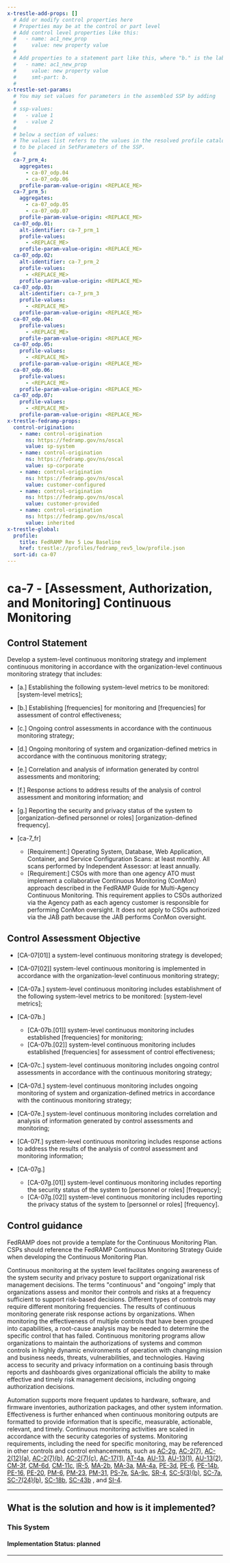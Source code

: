 ```yaml
---
x-trestle-add-props: []
  # Add or modify control properties here
  # Properties may be at the control or part level
  # Add control level properties like this:
  #   - name: ac1_new_prop
  #     value: new property value
  #
  # Add properties to a statement part like this, where "b." is the label of the target statement part
  #   - name: ac1_new_prop
  #     value: new property value
  #     smt-part: b.
  #
x-trestle-set-params:
  # You may set values for parameters in the assembled SSP by adding
  #
  # ssp-values:
  #   - value 1
  #   - value 2
  #
  # below a section of values:
  # The values list refers to the values in the resolved profile catalog, and the ssp-values represent new values
  # to be placed in SetParameters of the SSP.
  #
  ca-7_prm_4:
    aggregates:
      - ca-07_odp.04
      - ca-07_odp.06
    profile-param-value-origin: <REPLACE_ME>
  ca-7_prm_5:
    aggregates:
      - ca-07_odp.05
      - ca-07_odp.07
    profile-param-value-origin: <REPLACE_ME>
  ca-07_odp.01:
    alt-identifier: ca-7_prm_1
    profile-values:
      - <REPLACE_ME>
    profile-param-value-origin: <REPLACE_ME>
  ca-07_odp.02:
    alt-identifier: ca-7_prm_2
    profile-values:
      - <REPLACE_ME>
    profile-param-value-origin: <REPLACE_ME>
  ca-07_odp.03:
    alt-identifier: ca-7_prm_3
    profile-values:
      - <REPLACE_ME>
    profile-param-value-origin: <REPLACE_ME>
  ca-07_odp.04:
    profile-values:
      - <REPLACE_ME>
    profile-param-value-origin: <REPLACE_ME>
  ca-07_odp.05:
    profile-values:
      - <REPLACE_ME>
    profile-param-value-origin: <REPLACE_ME>
  ca-07_odp.06:
    profile-values:
      - <REPLACE_ME>
    profile-param-value-origin: <REPLACE_ME>
  ca-07_odp.07:
    profile-values:
      - <REPLACE_ME>
    profile-param-value-origin: <REPLACE_ME>
x-trestle-fedramp-props:
  control-origination:
    - name: control-origination
      ns: https://fedramp.gov/ns/oscal
      value: sp-system
    - name: control-origination
      ns: https://fedramp.gov/ns/oscal
      value: sp-corporate
    - name: control-origination
      ns: https://fedramp.gov/ns/oscal
      value: customer-configured
    - name: control-origination
      ns: https://fedramp.gov/ns/oscal
      value: customer-provided
    - name: control-origination
      ns: https://fedramp.gov/ns/oscal
      value: inherited
x-trestle-global:
  profile:
    title: FedRAMP Rev 5 Low Baseline
    href: trestle://profiles/fedramp_rev5_low/profile.json
  sort-id: ca-07
---
```


# ca-7 - \[Assessment, Authorization, and Monitoring\] Continuous Monitoring

## Control Statement

Develop a system-level continuous monitoring strategy and implement continuous monitoring in accordance with the organization-level continuous monitoring strategy that includes:

- \[a.\] Establishing the following system-level metrics to be monitored: [system-level metrics];

- \[b.\] Establishing [frequencies] for monitoring and [frequencies] for assessment of control effectiveness;

- \[c.\] Ongoing control assessments in accordance with the continuous monitoring strategy;

- \[d.\] Ongoing monitoring of system and organization-defined metrics in accordance with the continuous monitoring strategy;

- \[e.\] Correlation and analysis of information generated by control assessments and monitoring;

- \[f.\] Response actions to address results of the analysis of control assessment and monitoring information; and

- \[g.\] Reporting the security and privacy status of the system to [organization-defined personnel or roles] [organization-defined frequency].

- \[ca-7_fr\]

  - \[Requirement:\] Operating System, Database, Web Application, Container, and Service Configuration Scans: at least monthly. All scans performed by Independent Assessor: at least annually.
  - \[Requirement:\] CSOs with more than one agency ATO must implement a collaborative Continuous Monitoring (ConMon) approach described in the FedRAMP Guide for Multi-Agency Continuous Monitoring. This requirement applies to CSOs authorized via the Agency path as each agency customer is responsible for performing ConMon oversight. It does not apply to CSOs authorized via the JAB path because the JAB performs ConMon oversight.

## Control Assessment Objective

- \[CA-07[01]\] a system-level continuous monitoring strategy is developed;

- \[CA-07[02]\] system-level continuous monitoring is implemented in accordance with the organization-level continuous monitoring strategy;

- \[CA-07a.\] system-level continuous monitoring includes establishment of the following system-level metrics to be monitored: [system-level metrics];

- \[CA-07b.\]

  - \[CA-07b.[01]\] system-level continuous monitoring includes established [frequencies] for monitoring;
  - \[CA-07b.[02]\] system-level continuous monitoring includes established [frequencies] for assessment of control effectiveness;

- \[CA-07c.\] system-level continuous monitoring includes ongoing control assessments in accordance with the continuous monitoring strategy;

- \[CA-07d.\] system-level continuous monitoring includes ongoing monitoring of system and organization-defined metrics in accordance with the continuous monitoring strategy;

- \[CA-07e.\] system-level continuous monitoring includes correlation and analysis of information generated by control assessments and monitoring;

- \[CA-07f.\] system-level continuous monitoring includes response actions to address the results of the analysis of control assessment and monitoring information;

- \[CA-07g.\]

  - \[CA-07g.[01]\] system-level continuous monitoring includes reporting the security status of the system to [personnel or roles] [frequency];
  - \[CA-07g.[02]\] system-level continuous monitoring includes reporting the privacy status of the system to [personnel or roles] [frequency].

## Control guidance

FedRAMP does not provide a template for the Continuous Monitoring Plan. CSPs should reference the FedRAMP Continuous Monitoring Strategy Guide when developing the Continuous Monitoring Plan.

Continuous monitoring at the system level facilitates ongoing awareness of the system security and privacy posture to support organizational risk management decisions. The terms "continuous" and "ongoing" imply that organizations assess and monitor their controls and risks at a frequency sufficient to support risk-based decisions. Different types of controls may require different monitoring frequencies. The results of continuous monitoring generate risk response actions by organizations. When monitoring the effectiveness of multiple controls that have been grouped into capabilities, a root-cause analysis may be needed to determine the specific control that has failed. Continuous monitoring programs allow organizations to maintain the authorizations of systems and common controls in highly dynamic environments of operation with changing mission and business needs, threats, vulnerabilities, and technologies. Having access to security and privacy information on a continuing basis through reports and dashboards gives organizational officials the ability to make effective and timely risk management decisions, including ongoing authorization decisions.

Automation supports more frequent updates to hardware, software, and firmware inventories, authorization packages, and other system information. Effectiveness is further enhanced when continuous monitoring outputs are formatted to provide information that is specific, measurable, actionable, relevant, and timely. Continuous monitoring activities are scaled in accordance with the security categories of systems. Monitoring requirements, including the need for specific monitoring, may be referenced in other controls and control enhancements, such as [AC-2g](#ac-2_smt.g), [AC-2(7)](#ac-2.7), [AC-2(12)(a)](#ac-2.12_smt.a), [AC-2(7)(b)](#ac-2.7_smt.b), [AC-2(7)(c)](#ac-2.7_smt.c), [AC-17(1)](#ac-17.1), [AT-4a](#at-4_smt.a), [AU-13](#au-13), [AU-13(1)](#au-13.1), [AU-13(2)](#au-13.2), [CM-3f](#cm-3_smt.f), [CM-6d](#cm-6_smt.d), [CM-11c](#cm-11_smt.c), [IR-5](#ir-5), [MA-2b](#ma-2_smt.b), [MA-3a](#ma-3_smt.a), [MA-4a](#ma-4_smt.a), [PE-3d](#pe-3_smt.d), [PE-6](#pe-6), [PE-14b](#pe-14_smt.b), [PE-16](#pe-16), [PE-20](#pe-20), [PM-6](#pm-6), [PM-23](#pm-23), [PM-31](#pm-31), [PS-7e](#ps-7_smt.e), [SA-9c](#sa-9_smt.c), [SR-4](#sr-4), [SC-5(3)(b)](#sc-5.3_smt.b), [SC-7a](#sc-7_smt.a), [SC-7(24)(b)](#sc-7.24_smt.b), [SC-18b](#sc-18_smt.b), [SC-43b](#sc-43_smt.b) , and [SI-4](#si-4).

______________________________________________________________________

## What is the solution and how is it implemented?

<!-- For implementation status enter one of: implemented, partial, planned, alternative, not-applicable -->

<!-- Note that the list of rules under ### Rules: is read-only and changes will not be captured after assembly to JSON -->

### This System

<!-- Add implementation prose for the main This System component for control: ca-7 -->

#### Implementation Status: planned

______________________________________________________________________
